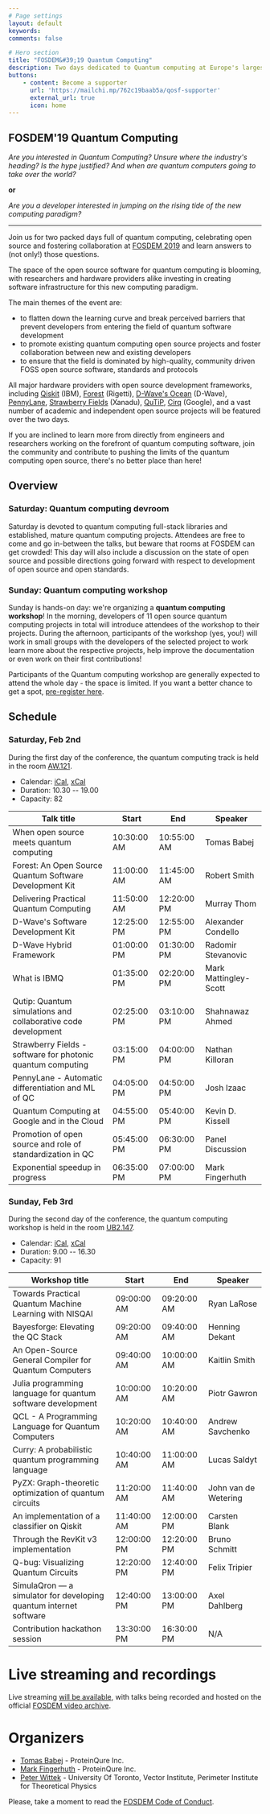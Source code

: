 ```yaml
---
# Page settings
layout: default
keywords:
comments: false

# Hero section
title: "FOSDEM&#39;19 Quantum Computing"
description: Two days dedicated to Quantum computing at Europe's largest open source conference!
buttons:
    - content: Become a supporter
      url: 'https://mailchi.mp/762c19baab5a/qosf-supporter'
      external_url: true
      icon: home
---
```


## FOSDEM&#39;19 Quantum Computing

_Are you interested in Quantum Computing? Unsure where the industry's heading? Is the
hype justified? And when are quantum computers going to take over the world?_

**or**

_Are you a developer interested in jumping on the rising tide of the new
computing paradigm?_

---

Join us for two packed days full of quantum computing, celebrating open source
and fostering collaboration at [FOSDEM 2019](https://fosdem.org/2019/) and
learn answers to (not only!) those questions.

The space of the open source software for quantum computing is blooming,
with researchers and hardware providers alike investing in creating
software infrastructure for this new computing paradigm.

The main themes of the event are:

- to flatten down the learning curve and break perceived barriers that prevent
  developers from entering the field of quantum software development
- to promote existing quantum computing open source projects and foster
  collaboration between new and existing developers
- to ensure that the field is dominated by high-quality, community driven FOSS
  open source software, standards and protocols

All major hardware providers with open source development frameworks, including
[Qiskit](https://qiskit.org/) (IBM),
[Forest](https://www.rigetti.com/forest) (Rigetti), 
[D-Wave's Ocean](https://ocean.dwavesys.com/) (D-Wave), 
[PennyLane](https://pennylane.readthedocs.io/en/latest/),
[Strawberry Fields](https://strawberryfields.readthedocs.io/en/latest/) (Xanadu),
[QuTiP](http://qutip.org/),
[Cirq](https://github.com/quantumlib/Cirq) (Google),
and a vast number of academic and independent open source projects will be featured over the two days. 

If you are inclined to learn more from directly from engineers and researchers
working on the forefront of quantum computing software, join the community and
contribute to pushing the limits of the quantum computing open source, there's no
better place than here!

## Overview

### Saturday: Quantum computing devroom
Saturday is devoted to quantum computing full-stack libraries and established, mature quantum computing projects.
Attendees are free to come and go in-between the talks, but beware that rooms at FOSDEM can get crowded!
This day will also include a discussion on the state of open source and possible directions going forward with respect to development of open source and open standards.

### Sunday: Quantum computing workshop
Sunday is hands-on day: we're organizing a **quantum computing workshop**! In the morning, developers of 11 open source quantum computing projects in total will introduce attendees of the workshop to their projects.
During the afternoon, participants of the workshop (yes, you!) will work in small groups with the developers of the selected project to work learn more about the respective projects, help improve the documentation or even work on their first contributions!

Participants of the Quantum computing workshop are generally expected to attend the whole day - the space is limited. If you want a better chance to get a spot, [pre-register here](https://docs.google.com/forms/d/e/1FAIpQLScmbT0L2lDeMOhcLmSEmif-dqkuCg_EV0S7RkP4RJxZy5ksyQ/viewform).

## Schedule

### Saturday, Feb 2nd

During the first day of the conference, the quantum computing track is held in the room [AW.121](https://fosdem.org/2019/schedule/room/aw1121/).

* Calendar: [iCal](https://fosdem.org/2019/schedule/track/quantum_computing.ics), [xCal](https://fosdem.org/2019/schedule/track/quantum_computing.xcs)
* Duration: 10.30 -- 19.00
* Capacity: 82

| Talk title                                                         | Start       | End         | Speaker               |
|--------------------------------------------------------------------|-------------|-------------|-----------------------|
| When open source meets quantum computing	                         | 10:30:00 AM | 10:55:00 AM | Tomas Babej           |
| Forest: An Open Source Quantum Software Development Kit            | 11:00:00 AM | 11:45:00 AM | Robert Smith          |
| Delivering Practical Quantum Computing                             | 11:50:00 AM | 12:20:00 PM | Murray Thom           |
| D-Wave's Software Development Kit                                  | 12:25:00 PM | 12:55:00 PM | Alexander Condello    |
| D-Wave Hybrid Framework	                                         | 01:00:00 PM | 01:30:00 PM | Radomir Stevanovic    |
| What is IBMQ                                                       | 01:35:00 PM | 02:20:00 PM | Mark Mattingley-Scott |
| Qutip: Quantum simulations and collaborative code development      | 02:25:00 PM | 03:10:00 PM | Shahnawaz Ahmed       |
| Strawberry Fields - software for photonic quantum computing        | 03:15:00 PM | 04:00:00 PM | Nathan Killoran       |
| PennyLane - Automatic differentiation and ML of QC                 | 04:05:00 PM | 04:50:00 PM | Josh Izaac            |
| Quantum Computing at Google and in the Cloud                       | 04:55:00 PM | 05:40:00 PM | Kevin D. Kissell      |
| Promotion of open source and role of standardization in QC         | 05:45:00 PM | 06:30:00 PM | Panel Discussion      |
| Exponential speedup in progress                                    | 06:35:00 PM | 07:00:00 PM | Mark Fingerhuth       |

### Sunday, Feb 3rd

During the second day of the conference, the quantum computing workshop is held in the room [UB2.147](https://fosdem.org/2019/schedule/room/ub2147/).

* Calendar: [iCal](https://fosdem.org/2019/schedule/track/quantum_computing_workshop.ics), [xCal](https://fosdem.org/2019/schedule/track/quantum_computing_workshop.xcs)
* Duration: 9.00 -- 16.30
* Capacity: 91

| Workshop title                                                     | Start       | End         | Speaker               |
|--------------------------------------------------------------------|-------------|-------------|-----------------------|
| Towards Practical Quantum Machine Learning with NISQAI             | 09:00:00 AM | 09:20:00 AM | Ryan LaRose           |
| Bayesforge: Elevating the QC Stack                                 | 09:20:00 AM | 09:40:00 AM | Henning Dekant        |
| An Open-Source General Compiler for Quantum Computers	             | 09:40:00 AM | 10:00:00 AM | Kaitlin Smith         |
| Julia programming language for quantum software development        | 10:00:00 AM | 10:20:00 AM | Piotr Gawron          |
| QCL - A Programming Language for Quantum Computers	             | 10:20:00 AM | 10:40:00 AM | Andrew Savchenko      |
| Curry: A probabilistic quantum programming language                | 10:40:00 AM | 11:00:00 AM | Lucas Saldyt          |
| PyZX: Graph-theoretic optimization of quantum circuits             | 11:20:00 AM | 11:40:00 AM | John van de Wetering  |
| An implementation of a classifier on Qiskit                        | 11:40:00 AM | 12:00:00 PM | Carsten Blank         |
| Through the RevKit v3 implementation                               | 12:00:00 PM | 12:20:00 PM | Bruno Schmitt         |
| Q-bug: Visualizing Quantum Circuits                                | 12:20:00 PM | 12:40:00 PM | Felix Tripier         |
| SimulaQron — a simulator for developing quantum internet software  | 12:40:00 PM | 13:00:00 PM | Axel Dahlberg         |
| Contribution hackathon session                                     | 13:30:00 PM | 16:30:00 PM | N/A                   |

# Live streaming and recordings

Live streaming [will be available](https://fosdem.org/2019/schedule/streaming/),
with talks being recorded and hosted on the official [FOSDEM video archive](https://video.fosdem.org/2019/).

# Organizers

* [Tomas Babej](https://github.com/tbabej) - ProteinQure Inc.
* [Mark Fingerhuth](https://github.com/markf94) - ProteinQure Inc.
* [Peter Wittek](https://gitlab.com/peterwittek) - University Of Toronto, Vector Institute, Perimeter Institute for Theoretical Physics

Please, take a moment to read the [FOSDEM Code of Conduct](https://fosdem.org/2019/practical/conduct/).
